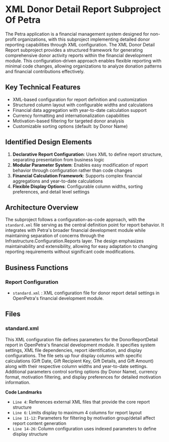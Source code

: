 # XML Donor Detail Report Subproject Of Petra

The Petra application is a financial management system designed for non-profit organizations, with this subproject implementing detailed donor reporting capabilities through XML configuration. The XML Donor Detail Report subproject provides a structured framework for generating comprehensive donor activity reports within the financial development module. This configuration-driven approach enables flexible reporting with minimal code changes, allowing organizations to analyze donation patterns and financial contributions effectively.

## Key Technical Features

- XML-based configuration for report definition and customization
- Structured column layout with configurable widths and calculations
- Financial data aggregation with year-to-date calculation support
- Currency formatting and internationalization capabilities
- Motivation-based filtering for targeted donor analysis
- Customizable sorting options (default: by Donor Name)

## Identified Design Elements

1. **Declarative Report Configuration**: Uses XML to define report structure, separating presentation from business logic
2. **Modular Parameter System**: Enables easy modification of report behavior through configuration rather than code changes
3. **Financial Calculation Framework**: Supports complex financial aggregations and year-to-date calculations
4. **Flexible Display Options**: Configurable column widths, sorting preferences, and detail level settings

## Architecture Overview

The subproject follows a configuration-as-code approach, with the `standard.xml` file serving as the central definition point for report behavior. It integrates with Petra's broader financial development module while maintaining separation of concerns through the Infrastructure.Configuration.Reports layer. The design emphasizes maintainability and extensibility, allowing for easy adaptation to changing reporting requirements without significant code modifications.

## Business Functions

### Report Configuration
- `standard.xml` : XML configuration file for donor report detail settings in OpenPetra's financial development module.

## Files
### standard.xml

This XML configuration file defines parameters for the DonorReportDetail report in OpenPetra's financial development module. It specifies system settings, XML file dependencies, report identification, and display configurations. The file sets up four display columns with specific calculations (Gift Date, Gift Recipient Key, Gift Details, and Gift Amount) along with their respective column widths and year-to-date settings. Additional parameters control sorting options (by Donor Name), currency format, motivation filtering, and display preferences for detailed motivation information.

 **Code Landmarks**
- `Line 4`: References external XML files that provide the core report structure
- `Line 6`: Limits display to maximum 4 columns for report layout
- `Line 11-12`: Parameters for filtering by motivation group/detail affect report content generation
- `Line 14-26`: Column configuration uses indexed parameters to define display structure

[Generated by the Sage AI expert workbench: 2025-03-30 02:22:57  https://sage-tech.ai/workbench]: #